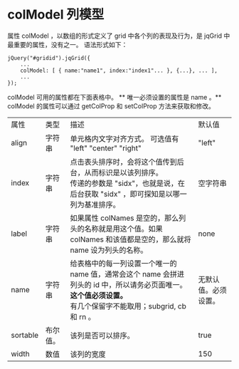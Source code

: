 # colModel 列模型

属性 colModel ，以数组的形式定义了 grid 中各个列的表现及行为，是 jqGrid 中最重要的属性，没有之一。
语法形式如下：

    jQuery("#gridid").jqGrid({
        ...
        colModel: [ { name:"name1", index:"index1"... }, {...}, ... ],
        ...
    });

colModel 可用的属性都在下面表格中。
** 唯一必须设置的属性是 name 。**
colModel 的属性可以通过 getColProp 和 setColProp 方法来获取和修改。

<table>
    <tr>
        <td>属性</td>
        <td>类型</td>
        <td>描述</td>
        <td>默认值</td>
    </tr>
    <tr>
        <td>align</td>
        <td>字符串</td>
        <td>单元格内文字对齐方式。 可选值有 "left" "center" "right"</td>
        <td> "left" </td>
    </tr>
    <tr>
        <td>index</td>
        <td>字符串</td>
        <td>点击表头排序时，会将这个值传到后台，从而标识是以该列排序。<br />
            传递的参数是 "sidx"，也就是说，在后台获取 "sidx" ，即可探知是以哪一列为基准排序。</td>
        <td>空字符串</td>
    </tr>
    <tr>
        <td>label</td>
        <td>字符串</td>
        <td> 如果属性 colNames 是空的，那么列头的名称就是用这个值。如果 colNames 和该值都是空的，那么就将 name 设为列头的名称。</td>
        <td>none</td>
    </tr>
    <tr>
        <td>name</td>
        <td>字符串</td>
        <td>给表格中的每一列设置一个唯一的 name 值，通常会这个 name 会拼进列头的 id 中，所以请务必页面唯一。<br />
            <strong>这个值必须设置。</strong> <br />
            有几个保留字不能取用；subgrid, cb 和 rn 。
        </td>
        <td> 无默认值。必须设置。 </td>
    </tr>
    <tr>
        <td>sortable</td>
        <td>布尔值。</td>
        <td>该列是否可以排序。</td>
        <td> true </td>
    </tr>
    <tr>
        <td>width</td>
        <td>数值</td>
        <td>该列的宽度</td>
        <td>150</td>
    </tr>
</table>